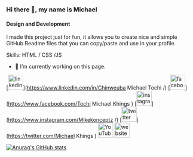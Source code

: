 

### Hi there 👋, my name is Michael 
#### Design and Development 
I made this project just for fun, it allows you to create nice and simple GitHub Readme files that you can copy/paste and use in your profile.

Skills: HTML / CSS /JS 

- 🔭 I’m currently working on this page. 


[<img src='https://cdn.jsdelivr.net/npm/simple-icons@3.0.1/icons/linkedin.svg' alt='linkedin' height='40'>](https://www.linkedin.com/in/Chinweuba Michael Tochi /)  [<img src='https://cdn.jsdelivr.net/npm/simple-icons@3.0.1/icons/facebook.svg' alt='facebook' height='40'>](https://www.facebook.com/Tochi Michael Khings )  [<img src='https://cdn.jsdelivr.net/npm/simple-icons@3.0.1/icons/instagram.svg' alt='instagram' height='40'>](https://www.instagram.com/Mikekonceptz /)  [<img src='https://cdn.jsdelivr.net/npm/simple-icons@3.0.1/icons/twitter.svg' alt='twitter' height='40'>](https://twitter.com/Michael Khings )  [<img src='https://cdn.jsdelivr.net/npm/simple-icons@3.0.1/icons/youtube.svg' alt='YouTube' height='40'>](https://www.youtube.com/channel/Mikekonceptz )  [<img src='https://cdn.jsdelivr.net/npm/simple-icons@3.0.1/icons/icloud.svg' alt='website' height='40'>](Mikekonceptz.com )  



[![Anurag's GitHub stats](https://github-readme-stats.vercel.app/api?username=mikekonceptz)](https://github.com/anuraghazra/github-readme-stats)
